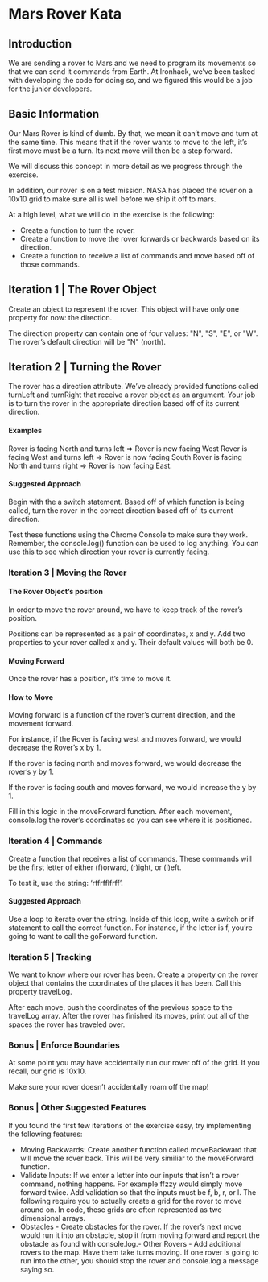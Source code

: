 # Mars Rover Kata
## Introduction
We are sending a rover to Mars and we need to program its movements so that we can send it commands from Earth. At Ironhack, we’ve been tasked with developing the code for doing so, and we figured this would be a job for the junior developers.

## Basic Information
Our Mars Rover is kind of dumb. By that, we mean it can’t move and turn at the same time. This means that if the rover wants to move to the left, it’s first move must be a turn. Its next move will then be a step forward.

We will discuss this concept in more detail as we progress through the exercise.

In addition, our rover is on a test mission. NASA has placed the rover on a 10x10 grid to make sure all is well before we ship it off to mars.

At a high level, what we will do in the exercise is the following:

- Create a function to turn the rover.
- Create a function to move the rover forwards or backwards based on its direction.
- Create a function to receive a list of commands and move based off of those commands.


## Iteration 1 | The Rover Object
Create an object to represent the rover. This object will have only one property for now: the direction.

The direction property can contain one of four values: "N", "S", "E", or "W". The rover’s default direction will be "N" (north).


## Iteration 2 | Turning the Rover
The rover has a direction attribute. We’ve already provided functions called turnLeft and turnRight that receive a rover object as an argument. Your job is to turn the rover in the appropriate direction based off of its current direction.

#### Examples

Rover is facing North and turns left => Rover is now facing West
Rover is facing West and turns left => Rover is now facing South
Rover is facing North and turns right => Rover is now facing East.

#### Suggested Approach
Begin with the a switch statement. Based off of which function is being called, turn the rover in the correct direction based off of its current direction.

Test these functions using the Chrome Console to make sure they work. Remember, the console.log() function can be used to log anything. You can use this to see which direction your rover is currently facing.

### Iteration 3 | Moving the Rover
#### The Rover Object’s position
In order to move the rover around, we have to keep track of the rover’s position.

Positions can be represented as a pair of coordinates, x and y. Add two properties to your rover called x and y. Their default values will both be 0.

#### Moving Forward
Once the rover has a position, it’s time to move it.

#### How to Move
Moving forward is a function of the rover’s current direction, and the movement forward.

For instance, if the Rover is facing west and moves forward, we would decrease the Rover’s x by 1.

If the rover is facing north and moves forward, we would decrease the rover’s y by 1.

If the rover is facing south and moves forward, we would increase the y by 1.

Fill in this logic in the moveForward function. After each movement, console.log the rover’s coordinates so you can see where it is positioned.

### Iteration 4 | Commands
Create a function that receives a list of commands. These commands will be the first letter of either (f)orward, (r)ight, or (l)eft.

To test it, use the string: ‘rffrfflfrff’.

#### Suggested Approach

Use a loop to iterate over the string. Inside of this loop, write a switch or if statement to call the correct function. For instance, if the letter is f, you’re going to want to call the goForward function.

### Iteration 5 | Tracking
We want to know where our rover has been. Create a property on the rover object that contains the coordinates of the places it has been. Call this property travelLog.

After each move, push the coordinates of the previous space to the travelLog array. After the rover has finished its moves, print out all of the spaces the rover has traveled over.

### Bonus | Enforce Boundaries
At some point you may have accidentally run our rover off of the grid. If you recall, our grid is 10x10.

Make sure your rover doesn’t accidentally roam off the map!

### Bonus | Other Suggested Features
If you found the first few iterations of the exercise easy, try implementing the following features:
- Moving Backwards: Create another function called moveBackward that will move the rover back. This will be very similiar to the moveForward function.
- Validate Inputs: If we enter a letter into our inputs that isn’t a rover command, nothing happens. For example ffzzy would simply move forward twice. Add validation so that the inputs must be f, b, r, or l.
The following require you to actually create a grid for the rover to move around on. In code, these grids are often represented as two dimensional arrays.
- Obstacles - Create obstacles for the rover. If the rover’s next move would run it into an obstacle, stop it from moving forward and report the obstacle as found with console.log.- Other Rovers - Add additional rovers to the map. Have them take turns moving. If one rover is going to run into the other, you should stop the rover and console.log a message saying so.
